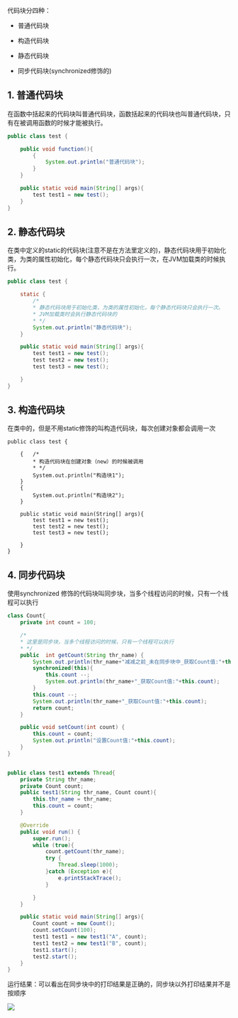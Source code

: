 代码块分四种：

- 普通代码块

- 构造代码块

- 静态代码块

- 同步代码块(synchronized修饰的)

## 1. 普通代码块

在函数中括起来的代码块叫普通代码块，函数括起来的代码块也叫普通代码块，只有在被调用函数的时候才能被执行。

```java
public class test {

    public void function(){
        {
            System.out.println("普通代码块");
        }
    }

    public static void main(String[] args){
        test test1 = new test();
    }
}
```

## 2. 静态代码块

在类中定义的static的代码块(注意不是在方法里定义的)，静态代码块用于初始化类，为类的属性初始化，每个静态代码块只会执行一次，在JVM加载类的时候执行。

```java
public class test {

    static {
        /*
        * 静态代码块用于初始化类，为类的属性初始化，每个静态代码块只会执行一次。
        * JVM加载类时会执行静态代码块的
        * */
        System.out.println("静态代码块");
    }

    public static void main(String[] args){
        test test1 = new test();
        test test2 = new test();
        test test3 = new test();

    }
}
```

## 3. 构造代码块

在类中的，但是不用static修饰的叫构造代码块，每次创建对象都会调用一次

```text
public class test {

    {   /*
        * 构造代码块在创建对象（new）的时候被调用
        * */
        System.out.println("构造块1");
    }
    {
        System.out.println("构造块2");
    }

    public static void main(String[] args){
        test test1 = new test();
        test test2 = new test();
        test test3 = new test();

    }
}
```

## 4. 同步代码块

使用synchronized 修饰的代码块叫同步块，当多个线程访问的时候，只有一个线程可以执行

```java
class Count{
    private int count = 100;

    /*
    * 这里是同步块，当多个线程访问的时候，只有一个线程可以执行
    * */
    public  int getCount(String thr_name) {
        System.out.println(thr_name+"减减之前_未在同步块中_获取Count值:"+this.count);
        synchronized(this){
            this.count --;
            System.out.println(thr_name+"_获取Count值:"+this.count);
        }
        this.count --;
        System.out.println(thr_name+"_获取Count值:"+this.count);
        return count;
    }

    public void setCount(int count) {
        this.count = count;
        System.out.println("设置Count值:"+this.count);
    }
}


public class test1 extends Thread{
    private String thr_name;
    private Count count;
    public test1(String thr_name, Count count){
        this.thr_name = thr_name;
        this.count = count;
    }

    @Override
    public void run() {
        super.run();
        while (true){
            count.getCount(thr_name);
            try {
                Thread.sleep(1000);
            }catch (Exception e){
                e.printStackTrace();
            }

        }
    }

    public static void main(String[] args){
        Count count = new Count();
        count.setCount(100);
        test1 test1 = new test1("A", count);
        test1 test2 = new test1("B", count);
        test1.start();
        test2.start();
    }
}
```

运行结果：可以看出在同步块中的打印结果是正确的，同步块以外打印结果并不是按顺序

![](https://tcs.teambition.net/storage/31284daf7a72d427b34b8c2741c447e02493?Signature=eyJhbGciOiJIUzI1NiIsInR5cCI6IkpXVCJ9.eyJBcHBJRCI6IjU5Mzc3MGZmODM5NjMyMDAyZTAzNThmMSIsIl9hcHBJZCI6IjU5Mzc3MGZmODM5NjMyMDAyZTAzNThmMSIsIl9vcmdhbml6YXRpb25JZCI6IiIsImV4cCI6MTYzMTU0NTk5OCwiaWF0IjoxNjMwOTQxMTk4LCJyZXNvdXJjZSI6Ii9zdG9yYWdlLzMxMjg0ZGFmN2E3MmQ0MjdiMzRiOGMyNzQxYzQ0N2UwMjQ5MyJ9.ix10wTCQldIw5KZnNfTYmmr1NSkQK4clBYKkFBIkx88&download=image.png "")
